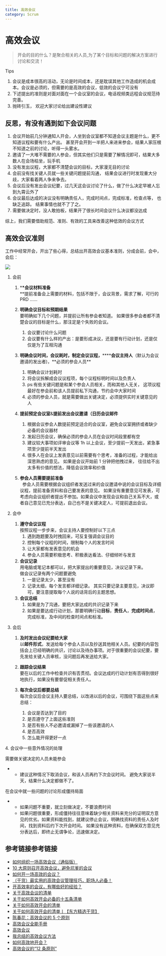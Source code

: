 ```yaml
---
title: 高效会议
category: Scrum
---
```


# 高效会议

> 开会的目的什么？是聚合相关的人员,为了某个目标和问题的解决方案进行讨论和交流！

Tips

1.  会议是成本很高的活动，无论是时间成本，还是耽误其他工作造成的机会成本。会议是必须的，但需要的是高效的会议，低效的会议宁可没有
2.  下述提出的准则是对面对面在一个会议室的会议，电话视频类远程会议规范待完善。
3.  抛砖引玉， 欢迎大家讨论给出建设性建议

## 反思，有没有遇到如下会议问题

1.  会议开始前几分钟通知人开会，人坐到会议室都不知道会议主题是什么，更不知道议程和要有什么产出。 甚至开会开到一半把人来进来参会，结果人家压根不知道之前的讨论，听得一头雾水。
2.  邀请了一大堆不需要的人参会，但其实他们只是需要了解情况即可，结果大多数人在会场枯坐，玩手机
3.  没有发出议程，大家都不清楚会议的目标，大家漫无目的讨论
4.  会前没有找关键人员就一些关键问题提前沟通， 结果会议进行时发现重大分歧，大家看着两人争来争去。
5.  会议后没有发出会议纪要，过几天这会议讨论了什么，做了什么决定早被人忘到九霄云外了
6.  会议最后达成的决议没有明确责任人，完成时间点，完成标准，检查点等， 也缺乏追踪。 结果事情也就不了了之。
7.  需要做决定时，没人敢拍板，结果开了很长时间会议什么决议都没达成

综上，我们需要借助规范、准则、有效的工具来改善这种低效的会议方式

## 高效会议准则

工作中经常开会，开出了些心得，总结出开高效会议基本准则，分成会前，会中，会后：

![](http://assets.processon.com/chart_image/5ff7cc90e401fd661a1ed740.png)

1.  会前
    1.  \***\*会议材料准备**  
        \*\*提前准备会上需要的材料，包括不限于，会议背景，需求了解，可行的 PRD ......
    2.  **明确会议目标和预期结果**  
        要明确如下几个问题，并提前让所有参会者知道。 如果很多参会者都不清楚会议的目标是什么，那注定是个失败的会议。
        1.  会议要讨论什么问题
        2.  会议要有什么样的产出：是要形成决议，还是要有行动计划，还是仅仅是为了互相沟通
    3.  **明确会议时间，会议耗时，**制定会议议程**，**\*\*****会议主持人**（默认为会议邀请的发出者)，**必须的参会人员\*\*
        1.  明确会议计划耗时
        2.  将会议拆解成会议议程项，每个议程标明时间以及负责人
        3.  ps:有些关键问题是和某个参会人员相关，而和其他人无关， 这项议程最好在参会前和该人员提前私下沟通，节约会中大家时间
        4.  必须的参会人员，就是需要做出关键决定，必须提供实时关键意见的人
    4.  **提前预定会议室**&**提前发出会议邀请（日历会议邮件**

        1.  根据会议参会人数提前预定适合的会议室，避免会议室拥挤或者缺少必备的会议器材
        2.  发起日历会议，确保必须的参会人员在会议时间段里都有空
        3.  建议较大事项如评审会议等 1h 以上会议，至少提前一天发出，紧急事项至少提前半天发出
        4.  很多人在会议上发表意见以前需要有个思考，准备的过程，才能给出深思熟虑的意见。 如果是会议开始前 1 分钟把他拽过来， 往往给不出太多有价值的想法，降低会议效率和价值

    5.  **参会人员需要提前准备**  
          参会人员需要根据会议组织者发送过来的会议邀请中说的会议目标及详细议程，提前准备资料和自己要发表的意见。 如果没有重要意见可发表，可考虑向会议组织者提出不参加。如果会议中发现会议和自己关系不大，或者自己意见已充分表达，自己也不是关键决定人，可提前退出会议。
2.  会中
    1.  **遵守会议议程**  
        按照议程一步步来，会议主持人要控制好以下三点
        1.  遇到跑题要及时拽回来，可反复强调会议目的
        2.  控制每个议程的时间，限制每个人的发言时间
        3.  让大家都有发表意见的机会
        4.  参会人员需要积极思考、积极表达看法、仔细倾听与发言
    2.  **会议记录**  
        用电脑或笔记本都可以，把大家提出的重要意见，决议记录下来。  
        做会议记录有两个问题要避免
        1.  一是记录太少，甚至没有
        2.  记录太细，每个发言都详细记录。 其实只要记录主要意见，决议即可，要注意提取每个人说的话背后的主题思想。
    3.  **会议总结**
        1.  如果是为了沟通，要把大家达成的共识记录下来
        2.  如果是要达成行动计划，那要明确行动**目标**，**责任人**，**完成时间点**，完成标准，及中间的检查时间点和标准。
3.  会后

    1.  **及时发出会议纪要给大家**  
        以**邮件形式**，发送给每个参会人员以及抄送其他相关人员。纪要的内容包括会上已经明确的共识，讨论以及待办事项。对于很重要的会议纪要，要先发给关键人员审核，没问题后再发送给大家。

    1.  **跟踪会议结果**  
        要在以后的工作中检查共识有否贯彻。会议达成的行动计划有否得到很好地执行，如果没有要督促相关责任人。
    1.  **每次会议后都要总结**  
        每次会议后会议主持人要总结，以改进以后的会议，可围绕下面这些点来总结：
        1.  会议是否达到了目的
        2.  是否遵守了上面这些准则
        3.  是否有些人不必邀请或漏掉了一些该邀请的人
        4.  是否高效
        5.  怎么能开得更好一点

4\. 会议中一些意外情况的处理

需要做关键决定的人员未能参会

- - 建议这种情况下取消会议，和该人员再约下次会议时间。 避免大家说半天，结果什么决定都做不了。

在会议中就一些问题的讨论形成僵持局面

- - 如果问题不重要，就立刻做决定，不要浪费时间
  - 如果问题很重要，形成僵持往往意味着缺少相关资料来充分的证明双方意见的优劣。如果资料能找到，就建议停止会议，明确找资料的责任人及时间，找到资料后约下次开会时间。 如果没有这种资料，在确保双方意见充分表达后，即终止无谓争论，迅速做决定。

## 参考链接参考链接

- [如何组织一场高效会议（通俗版）](https://mp.weixin.qq.com/s/gvmmNcjAWWpfRi49xXfGow)
- [10 大原则召开高效会议，避免坑爹的会议](http://www.woshipm.com/zhichang/521924.html)
- [如何开一场高效的会议？](https://sspai.com/post/43763)
- [（干货）最实用的高效会议管理技巧，职场人必备！](https://mp.weixin.qq.com/s/S9bVlmbaK-sIeHiIvtaPZA)
- [开高效率的会议，有哪些好的经验？](https://www.zhihu.com/question/20291195)
- [关于高效会议的清单](https://mp.weixin.qq.com/s/jD68_2kLYfMWqDUwz8yKig)
- [关于如何高效开会必备的十五条清单](https://mp.weixin.qq.com/s/5vEymCaLNQaTtWrJhHbgrg)
- [关于如何高效开会的清单](https://mp.weixin.qq.com/s/PV8e-pUHg2g_s8odLILnXA)
- [关于如何高效开会的清单丨【东方精选干货】](https://mp.weixin.qq.com/s/xThjkmgUbyk4iJcchzOw1w)
- [陈春花：高效会议的 5 个原则](https://mp.weixin.qq.com/s/EVys6y3NjdV03txIsy2uFg)
- [高效会议全能手册](https://www.plantronics.com/content/dam/plantronics/documents-and-guides/zh_cn/ebooks/better-meeting-blueprint-ebook-zh-cn.pdf)
- [高效会议](http://www.bosomchina.com/upload/s_20150831021317.pdf)
- [我总结的高效会议方法](https://www.jianshu.com/p/ef8d991ab5e6)
- [如何高效地开会？](https://www.zhihu.com/question/21002275)
- [高效会议的“12 条原则”](http://www.ceconline.com/mycareer/ma/8800081314/01/)

